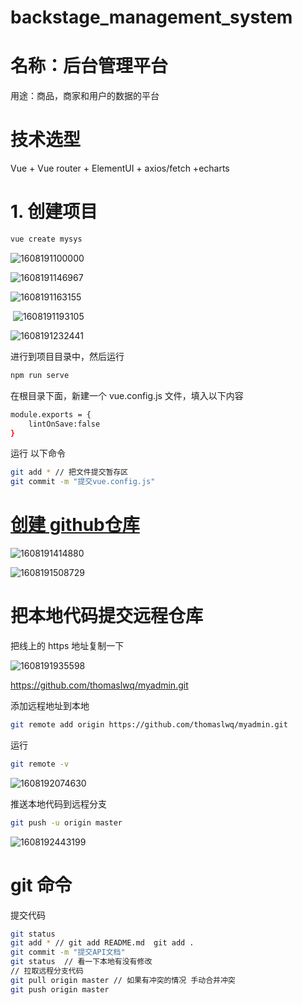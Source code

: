 # backstage_management_system

# 名称：后台管理平台

用途：商品，商家和用户的数据的平台

# 技术选型

Vue + Vue router + ElementUI + axios/fetch +echarts

# 1.  创建项目

```bash
vue create mysys
```



![1608191100000](项目步骤.assets/1608191100000.png)

![1608191146967](项目步骤.assets/1608191146967.png)

![1608191163155](项目步骤.assets/1608191163155.png)

​	![1608191193105](项目步骤.assets/1608191193105.png)

![1608191232441](项目步骤.assets/1608191232441.png)



进行到项目目录中，然后运行

```bash
npm run serve
```

在根目录下面，新建一个 vue.config.js 文件，填入以下内容

```bash
module.exports = {
    lintOnSave:false
}
```

运行 以下命令

```bash
git add * // 把文件提交暂存区
git commit -m "提交vue.config.js"
```





# [创建 github仓库](https://github.com/)

![1608191414880](项目步骤.assets/1608191414880.png)

![1608191508729](项目步骤.assets/1608191508729.png)

# 把本地代码提交远程仓库

把线上的 https 地址复制一下

![1608191935598](项目步骤.assets/1608191935598.png)

https://github.com/thomaslwq/myadmin.git

添加远程地址到本地

```bash
git remote add origin https://github.com/thomaslwq/myadmin.git
```

运行 

```bash
git remote -v 
```





![1608192074630](项目步骤.assets/1608192074630.png)

推送本地代码到远程分支

```bash
git push -u origin master
```

![1608192443199](项目步骤.assets/1608192443199.png)





# git 命令

提交代码

```bash
git status
git add * // git add README.md  git add .
git commit -m "提交API文档"
git status  // 看一下本地有没有修改
// 拉取远程分支代码
git pull origin master // 如果有冲突的情况 手动合并冲突
git push origin master
```

